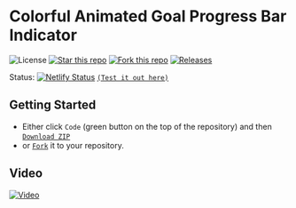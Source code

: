 # Colorful Animated Goal Progress Bar Indicator

![License](https://img.shields.io/npm/l/css-star-rating.svg) 
[![Star this repo](https://badgen.net/github/stars/blank-yt/Colorful-Animated-Goal-Progress-Bar-Indicator)](https://github.com/blank-yt/Colorful-Animated-Goal-Progress-Bar-Indicator/stargazers/)
[![Fork this repo](https://badgen.net/github/forks/blank-yt/Colorful-Animated-Goal-Progress-Bar-Indicator)](https://github.com/blank-yt/Colorful-Animated-Goal-Progress-Bar-Indicator/fork/)
[![Releases](https://img.shields.io/github/downloads/blank-yt/Colorful-Animated-Goal-Progress-Bar-Indicator/total.svg)](https://github.com/blank-yt/Colorful-Animated-Goal-Progress-Bar-Indicator/archive/refs/tags/Release.zip)

Status: [![Netlify Status](https://api.netlify.com/api/v1/badges/d0ab0bdb-5d36-483a-95cd-1e77bcb6ef08/deploy-status)](https://zesty-travesseiro-373e48.netlify.app/) [`(Test it out here)`](https://zesty-travesseiro-373e48.netlify.app/)

## Getting Started
- Either click `Code` (green button on the top of the repository) and then [`Download ZIP`](https://github.com/blank-yt/Colorful-Animated-Goal-Progress-Bar-Indicator/archive/refs/tags/Release.zip)
- or [`Fork`](https://github.com/blank-yt/Colorful-Animated-Goal-Progress-Bar-Indicator/fork) it to your repository.

## Video
[![Video](https://img.youtube.com/vi/AWEWPNA1E64/0.jpg)](https://www.youtube.com/watch?v=AWEWPNA1E64)
